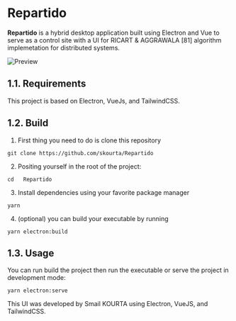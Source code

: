 # Repartido

**Repartido** is a hybrid desktop application built using Electron and Vue to serve as a control site with a UI for RICART & AGGRAWALA [81] algorithm implemetation for distributed systems.

![Preview](https://i.imgur.com/uwKxGPd.png)

## 1.1. Requirements
This project is based on Electron, VueJs, and TailwindCSS.

## 1.2. Build

1. First thing you need to do is clone this repository
```
git clone https://github.com/skourta/Repartido
```
2. Positing yourself in the root of the project:
```
cd   Repartido
```
3. Install dependencies using your favorite package manager 
```
yarn
```
4. (optional) you can build your executable by running
```
yarn electron:build
```
## 1.3. Usage
You can run build the project then run the executable or serve the project in development mode:
```
yarn electron:serve
```

This UI was developed by Smail KOURTA using Electron, VueJS, and TailwindCSS.
